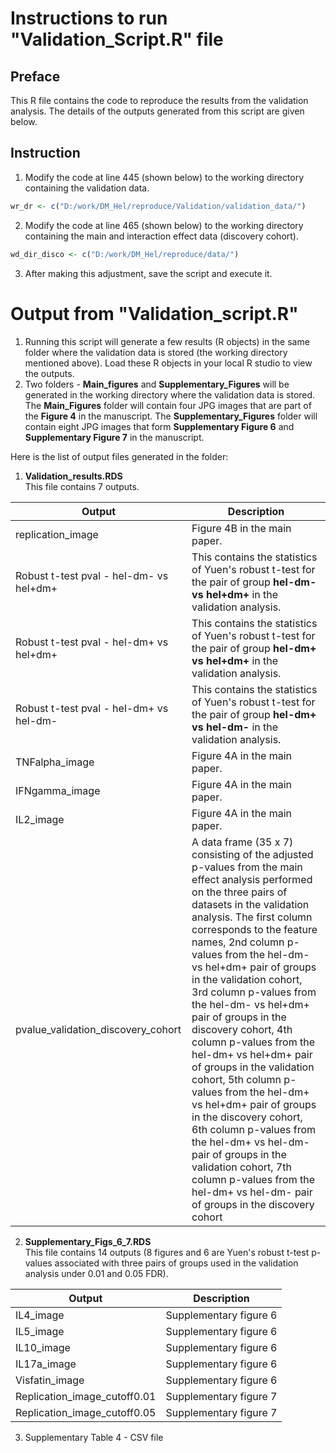 # Instructions to run "Validation_Script.R" file
## Preface
This R file contains the code to reproduce the results from the validation analysis.
The details of the outputs generated from this script are given below.

## Instruction
1. Modify the code at line 445 (shown below) to the working directory containing the validation data.
```R
wr_dr <- c("D:/work/DM_Hel/reproduce/Validation/validation_data/")
```
2. Modify the code at line 465 (shown below) to the working directory containing the main and interaction effect data (discovery cohort).
```R
wd_dir_disco <- c("D:/work/DM_Hel/reproduce/data/")
```
3. After making this adjustment, save the script and execute it.

# Output from "Validation_script.R"
1) Running this script will generate a few results (R objects) in the same folder where the validation data is stored (the working directory mentioned above). Load these R objects in your local R studio to view the outputs.
2) Two folders - **Main_figures** and **Supplementary_Figures** will be generated in the working directory where the validation data is stored. The **Main_Figures** folder will contain four JPG images that are part of the **Figure 4** in the manuscript. The **Supplementary_Figures** folder will contain eight JPG images that form **Supplementary Figure 6** and **Supplementary Figure 7** in the manuscript.

Here is the list of output files generated in the folder:
1) **Validation_results.RDS**<br>
This file contains 7 outputs.

|Output|Description|
|---|---|
|replication_image| Figure 4B in the main paper.|
|Robust t-test pval - hel-dm- vs hel+dm+| This contains the statistics of Yuen's robust t-test for the pair of group **hel-dm- vs hel+dm+** in the validation analysis.|
|Robust t-test pval - hel-dm+ vs hel+dm+| This contains the statistics of Yuen's robust t-test for the pair of group **hel-dm+ vs hel+dm+** in the validation analysis.|
|Robust t-test pval - hel-dm+ vs hel-dm-| This contains the statistics of Yuen's robust t-test for the pair of group **hel-dm+ vs hel-dm-** in the validation analysis.|
|TNFalpha_image| Figure 4A in the main paper.|
|IFNgamma_image| Figure 4A in the main paper.|
|IL2_image| Figure 4A in the main paper.|
|pvalue_validation_discovery_cohort|A data frame (35 x 7) consisting of the adjusted p-values from the main effect analysis performed on the three pairs of datasets in the validation analysis. The first column corresponds to the feature names, 2nd column p-values from the hel-dm- vs hel+dm+ pair of groups in the validation cohort, 3rd column p-values from the hel-dm- vs hel+dm+ pair of groups in the discovery cohort, 4th column p-values from the hel-dm+ vs hel+dm+ pair of groups in the validation cohort, 5th column p-values from the hel-dm+ vs hel+dm+ pair of groups in the discovery cohort, 6th column p-values from the hel-dm+ vs hel-dm- pair of groups in the validation cohort, 7th column p-values from the hel-dm+ vs hel-dm- pair of groups in the discovery cohort |
2) **Supplementary_Figs_6_7.RDS**<br>
This file contains 14 outputs (8 figures and 6 are Yuen's robust t-test p-values associated with three pairs of groups used in the validation analysis under 0.01 and 0.05 FDR).

|Output|Description|
|---|---|
|IL4_image| Supplementary figure 6|
|IL5_image| Supplementary figure 6|
|IL10_image| Supplementary figure 6|
|IL17a_image| Supplementary figure 6|
|Visfatin_image| Supplementary figure 6|
|Replication_image_cutoff0.01| Supplementary figure 7|
|Replication_image_cutoff0.05| Supplementary figure 7|

3) Supplementary Table 4 - CSV file




